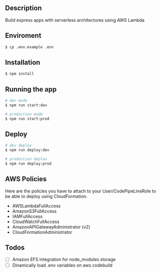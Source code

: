 ## Description

Build express apps with serverless architectures using AWS Lambda

## Enviroment

```bash
$ cp .env.example .env
```

## Installation

```bash
$ npm install
```

## Running the app

```bash
# dev mode
$ npm run start:dev

# production mode
$ npm run start:prod
```

## Deploy

```bash
# dev deploy
$ npm run deploy:dev

# production deplou
$ npm run deploy:prod
```

## AWS Policies

Here are the policies you have to attach to your User/CodePipeLineRole to be able to deploy using CloudFormation.

- AWSLambdaFullAccess
- AmazonS3FullAccess
- IAMFullAccess
- CloudWatchFullAccess
- AmazonAPIGatewayAdministrator (v2)
- CloudFormationAdministrator

## Todos

- [ ] Amazon EFS integration for node_modules storage
- [ ] Dinamically load .env variables on aws codebuild
